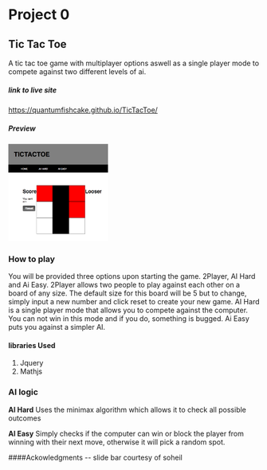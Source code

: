 # Project 0

## Tic Tac Toe

A tic tac toe game with multiplayer options aswell as a single player mode to compete against two different levels of ai.

##### link to live site

https://quantumfishcake.github.io/TicTacToe/

##### Preview

 <img src="tictactoc.png" alt="drawing" width="200px"/>

### How to play
You will be provided three options upon starting the game. 2Player, AI Hard and Ai Easy. 2Player allows two people to play against each other on a board of any size. The default size for this board will be 5 but to change, simply input a new number and click reset to create your new game. AI Hard is a single player mode that allows you to compete against the computer. You can not win in this mode and if you do, something is bugged. Ai Easy puts you against a simpler AI.

#### libraries Used

1. Jquery
2. Mathjs

### AI logic

**AI Hard** Uses the minimax algorithm which allows it to check all possible outcomes

**AI Easy** Simply checks if the computer can win or block the player from winning with their next move, otherwise it will pick a random spot.

####Ackowledgments
-- slide bar courtesy of soheil
